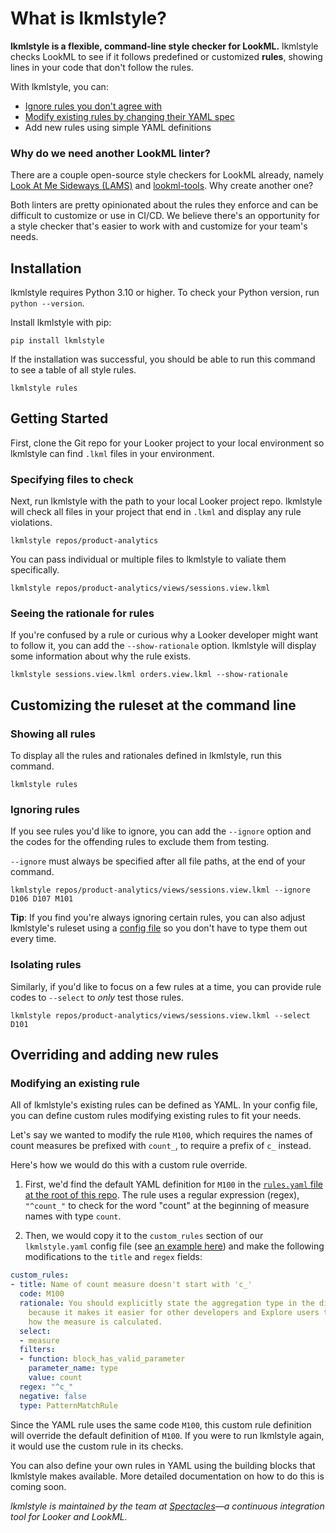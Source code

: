 # What is lkmlstyle?

**lkmlstyle is a flexible, command-line style checker for LookML.** lkmlstyle checks LookML to see if it follows predefined or customized **rules**, showing lines in your code that don't follow the rules.

With lkmlstyle, you can:

 - [Ignore rules you don't agree with](#ignoring-rules)
 - [Modify existing rules by changing their YAML spec](#modifying-an-existing-rule)
 - Add new rules using simple YAML definitions

### Why do we need another LookML linter?

There are a couple open-source style checkers for LookML already, namely [Look At Me Sideways (LAMS)](https://github.com/looker-open-source/look-at-me-sideways) and [lookml-tools](https://github.com/ww-tech/lookml-tools). Why create another one?

Both linters are pretty opinionated about the rules they enforce and can be difficult to customize or use in CI/CD. We believe there's an opportunity for a style checker that's easier to work with and customize for your team's needs.

## Installation

lkmlstyle requires Python 3.10 or higher. To check your Python version, run `python --version`.

Install lkmlstyle with pip:

```
pip install lkmlstyle
```

If the installation was successful, you should be able to run this command to see a table of all style rules.

```
lkmlstyle rules
```

## Getting Started

First, clone the Git repo for your Looker project to your local environment so lkmlstyle can find `.lkml` files in your environment.

### Specifying files to check

Next, run lkmlstyle with the path to your local Looker project repo. lkmlstyle will check all files in your project that end in `.lkml` and display any rule violations.

```
lkmlstyle repos/product-analytics
```

You can pass individual or multiple files to lkmlstyle to valiate them specifically.

```
lkmlstyle repos/product-analytics/views/sessions.view.lkml
```

### Seeing the rationale for rules

If you're confused by a rule or curious why a Looker developer might want to follow it, you can add the `--show-rationale` option. lkmlstyle will display some information about why the rule exists.

```
lkmlstyle sessions.view.lkml orders.view.lkml --show-rationale
```

## Customizing the ruleset at the command line

### Showing all rules

To display all the rules and rationales defined in lkmlstyle, run this command.

```
lkmlstyle rules
```

### Ignoring rules

If you see rules you'd like to ignore, you can add the `--ignore` option and the codes for the offending rules to exclude them from testing.

`--ignore` must always be specified after all file paths, at the end of your command.

```
lkmlstyle repos/product-analytics/views/sessions.view.lkml --ignore D106 D107 M101
```

**Tip**: If you find you're always ignoring certain rules, you can also adjust lkmlstyle's ruleset using a [config file](lkmlstyle.example.yaml) so you don't have to type them out every time.

### Isolating rules

Similarly, if you'd like to focus on a few rules at a time, you can provide rule codes to `--select` to _only_ test those rules.

```
lkmlstyle repos/product-analytics/views/sessions.view.lkml --select D101
```

## Overriding and adding new rules

### Modifying an existing rule

All of lkmlstyle's existing rules can be defined as YAML. In your config file, you can define custom rules modifying existing rules to fit your needs.

Let's say we wanted to modify the rule `M100`, which requires the names of count measures be prefixed with `count_`, to require a prefix of `c_` instead.

Here's how we would do this with a custom rule override.

1. First, we'd find the default YAML definition for `M100` in the [`rules.yaml` file at the root of this repo](rules.yaml). The rule uses a regular expression (regex), `"^count_"` to check for the word "count" at the beginning of measure names with type `count`.

1. Then, we would copy it to the `custom_rules` section of our `lkmlstyle.yaml` config file (see [an example here](lkmlstyle.example.yaml)) and make the following modifications to the `title` and `regex` fields:

```yaml
custom_rules:
- title: Name of count measure doesn't start with 'c_'
  code: M100
  rationale: You should explicitly state the aggregation type in the dimension name
    because it makes it easier for other developers and Explore users to understand
    how the measure is calculated.
  select:
  - measure
  filters:
  - function: block_has_valid_parameter
    parameter_name: type
    value: count
  regex: "^c_"
  negative: false
  type: PatternMatchRule
```

Since the YAML rule uses the same code `M100`, this custom rule definition will override the default definition of `M100`. If you were to run lkmlstyle again, it would use the custom rule in its checks.

You can also define your own rules in YAML using the building blocks that lkmlstyle makes available. More detailed documentation on how to do this is coming soon.

_lkmlstyle is maintained by the team at [Spectacles](https://spectacles.dev)—a continuous integration tool for Looker and LookML._
